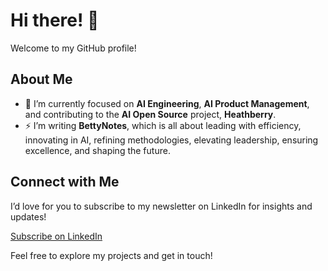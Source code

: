 # Hi there! 👋

Welcome to my GitHub profile! 

## About Me
- 🔭 I’m currently focused on **AI Engineering**, **AI Product Management**, and contributing to the **AI Open Source** project, **Heathberry**.
- ⚡ I’m writing **BettyNotes**, which is all about leading with efficiency, innovating in AI, refining methodologies, elevating leadership, ensuring excellence, and shaping the future.

## Connect with Me
I’d love for you to subscribe to my newsletter on LinkedIn for insights and updates! 

[Subscribe on LinkedIn](https://www.linkedin.com/build-relation/newsletter-follow?entityUrn=7234984005916405760)

Feel free to explore my projects and get in touch!
